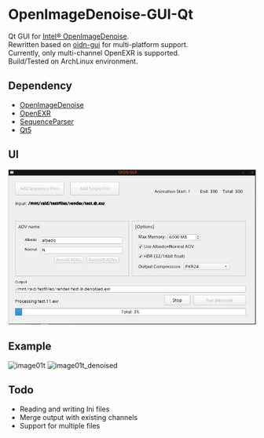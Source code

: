 # OpenImageDenoise-GUI-Qt
Qt GUI for [Intel® OpenImageDenoise](https://openimagedenoise.github.io/).  
Rewritten based on [oidn-gui](https://github.com/chr-9/oidn-gui) for multi-platform support.  
Currently, only multi-channel OpenEXR is supported.  
Build/Tested on ArchLinux environment.

## Dependency
- [OpenImageDenoise](https://github.com/OpenImageDenoise/oidn)
- [OpenEXR](https://github.com/AcademySoftwareFoundation/openexr)
- [SequenceParser](https://github.com/mikrosimage/sequenceparser)
- [Qt5](https://www.qt.io/)

## UI
![ui](https://raw.githubusercontent.com/chr-9/OIDN-GUI-Qt/master/doc/ui.png)

## Example
![image01t](https://raw.githubusercontent.com/chr-9/oidn-gui/master/doc/01t.png)
![image01t_denoised](https://raw.githubusercontent.com/chr-9/oidn-gui/master/doc/01t_denoised.png)
<!-- ![image01](https://raw.githubusercontent.com/chr-9/oidn-gui/master/doc/01.png) -->
<!-- ![image01_denoised](https://raw.githubusercontent.com/chr-9/oidn-gui/master/doc/01_denoised.png) -->

## Todo
- Reading and writing Ini files
- Merge output with existing channels
- Support for multiple files
